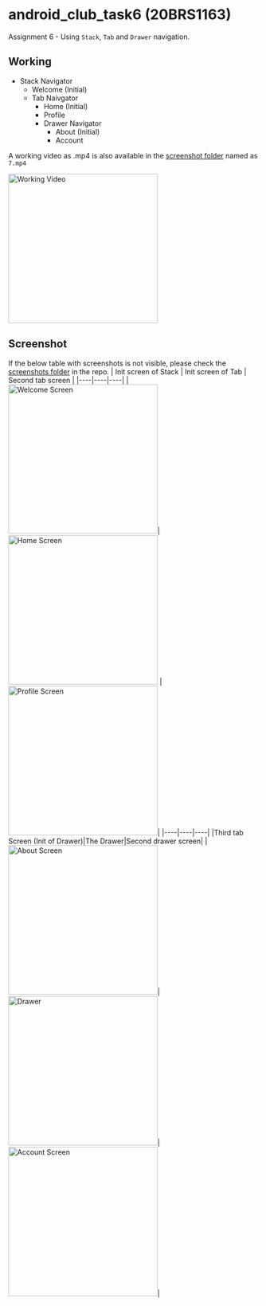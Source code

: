 # android_club_task6 (20BRS1163)
Assignment 6 - Using `Stack`, `Tab` and `Drawer` navigation.

## Working

- Stack Navigator
  - Welcome (Initial)
  - Tab Naivgator
    - Home (Initial)
    - Profile
    - Drawer Navigator 
      - About (Initial)
      - Account

A working video as .mp4 is also available in the [screenshot folder](https://github.com/cmsvit/android_club_task6/tree/main/screenshots) named as `7.mp4` 

<img src="https://github.com/cmsvit/android_club_task6/blob/main/screenshots/7_1.gif" width="300" alt="Working Video">

## Screenshot

If the below table with screenshots is not visible, please check the [screenshots folder](https://github.com/cmsvit/android_club_task6/tree/main/screenshots) in the repo.
| Init screen of Stack | Init screen of Tab | Second tab screen |
|----|----|----|
|<img src="https://github.com/cmsvit/android_club_task6/blob/main/screenshots/1.png" width="300" alt="Welcome Screen">|<img src="https://github.com/cmsvit/android_club_task6/blob/main/screenshots/2.png" width="300" alt="Home Screen"> |<img src="https://github.com/cmsvit/android_club_task6/blob/main/screenshots/3.png" width="300" alt="Profile Screen">|
|----|----|----|
|Third tab Screen (Init of Drawer)|The Drawer|Second drawer screen|
|<img src="https://github.com/cmsvit/android_club_task6/blob/main/screenshots/4.png" width="300" alt="About Screen">|<img src="https://github.com/cmsvit/android_club_task6/blob/main/screenshots/5.png" width="300" alt="Drawer">|<img src="https://github.com/cmsvit/android_club_task6/blob/main/screenshots/6.png" width="300" alt="Account Screen">|

